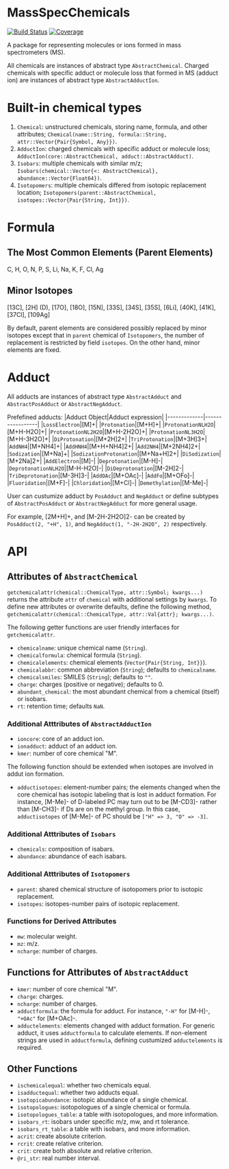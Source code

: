 # MassSpecChemicals

[![Build Status](https://github.com/yufongpeng/MassSpecChemicals.jl/actions/workflows/CI.yml/badge.svg?branch=master)](https://github.com/yufongpeng/MassSpecChemicals.jl/actions/workflows/CI.yml?query=branch%3Amaster)
[![Coverage](https://codecov.io/gh/yufongpeng/MassSpecChemicals.jl/branch/master/graph/badge.svg)](https://codecov.io/gh/yufongpeng/MassSpecChemicals.jl)

A package for representing molecules or ions formed in mass spectrometers (MS). 

All chemicals are instances of abstract type `AbstractChemical`.
Charged chemicals with specific adduct or molecule loss that formed in MS (adduct ion) are instances of abstract type `AbstractAdductIon`.

# Built-in chemical types
1. `Chemical`: unstructured chemicals, storing name, formula, and other attributes; `Chemical(name::String, formula::String, attr::Vector{Pair{Symbol, Any}})`.
2. `AdductIon`: charged chemicals with specific adduct or molecule loss; `AdductIon(core::AbstractChemical, adduct::AbstractAdduct)`.
3. `Isobars`: multiple chemicals with similar m/z; `Isobars(chemical::Vector{<: AbstractChemical}, abundance::Vector{Float64})`.
4. `Isotopomers`: multiple chemicals differed from isotopic replacement location; `Isotopomers(parent::AbstractChemical, isotopes::Vector{Pair{String, Int}})`.

# Formula
## The Most Common Elements (Parent Elements)
C, H, O, N, P, S, Li, Na, K, F, Cl, Ag 

## Minor Isotopes
[13C], [2H] (D), [17O], [18O], [15N], [33S], [34S], [35S], [6Li], [40K], [41K], [37Cl], [109Ag]

By default, parent elements are considered possibly replaced by minor isotopes except that in `parent` chemical of `Isotopomers`, the number of replacement is restricted by field `isotopes`. On the other hand, minor elements are fixed.  

# Adduct
All adducts are instances of abstract type `AbstractAdduct` and `AbstractPosAdduct` or `AbstractNegAdduct`.

Prefefined adducts:
|Adduct Object|Adduct expression|
|-------------|-----------------|
|`LossElectron`|[M]+|
|`Protonation`|[M+H]+|
|`ProtonationNLH2O`|[M+H-H2O]+|
|`ProtonationNL2H2O`|[M+H-2H2O]+|
|`ProtonationNL3H2O`|[M+H-3H2O]+|
|`DiProtonation`|[M+2H]2+|
|`TriProtonation`|[M+3H]3+|
|`AddNH4`|[M+NH4]+|
|`AddHNH4`|[M+H+NH4]2+|
|`Add2NH4`|[M+2NH4]2+|
|`Sodization`|[M+Na]+|
|`SodizationProtonation`|[M+Na+H]2+|
|`DiSodization`|[M+2Na]2+|
|`AddElectron`|[M]-|
|`Deprotonation`|[M-H]-|
|`DeprotonationNLH2O`|[M-H-H2O]-|
|`DiDeprotonation`|[M-2H]2-|
|`TriDeprotonation`|[M-3H]3-|
|`AddOAc`|[M+OAc]-|
|`AddFo`|[M+OFo]-|
|`Fluoridation`|[M+F]-|
|`Chloridation`|[M+Cl]-|
|`Demethylation`|[M-Me]-|

User can custumize adduct by `PosAdduct` and `NegAdduct` or define subtypes of `AbstractPosAdduct` or `AbstractNegAdduct` for more general usage.

For example, [2M+H]+, and [M-2H-2H2O]2- can be created by `PosAdduct(2, "+H", 1)`, and `NegAdduct(1, "-2H-2H2O", 2)` respectively.

# API
## Attributes of `AbstractChemical`
`getchemicalattr(chemical::ChemicalType, attr::Symbol; kwargs...)` returns the attribute `attr` of `chemical` with additional settings by `kwargs`. To define new attributes or overwrite defaults, define the following method, `getchemicalattr(chemical::ChemicalType, attr::Val{attr}; kwargs...)`.

The following getter functions are user friendly interfaces for `getchemicalattr`.
* `chemicalname`: unique chemical name (`String`).
* `chemicalformula`: chemical formula (`String`). 
* `chemicalelements`: chemical elements (`Vector{Pair{String, Int}}`). 
* `chemicalabbr`: common abbreviation (`String`); defaults to `chemicalname`.  
* `chemicalsmiles`: SMILES (`String`); defaults to `""`. 
* `charge`: charges (positive or negative); defaults to 0. 
* `abundant_chemical`: the most abundant chemical from a chemical (itself) or isobars.
* `rt`: retention time; defaults `NaN`.  

### Additional Atttributes of `AbstractAdductIon`
* `ioncore`: core of an adduct ion.
* `ionadduct`: adduct of an adduct ion.
* `kmer`: number of core chemical "M".

The following function should be extended when isotopes are involved in addut ion formation.
* `adductisotopes`: element-number pairs; the elements changed when the core chemical has isotopic labeling that is lost in adduct formation. For instance, [M-Me]- of D-labeled PC may turn out to be [M-CD3]- rather than [M-CH3]- if Ds are on the methyl group. In this case, `adductisotopes` of [M-Me]- of PC should be `["H" => 3, "D" => -3]`.

### Additional Atttributes of `Isobars`
* `chemicals`: composition of isabars.
* `abundance`: abundance of each isabars.

### Additional Atttributes of `Isotopomers`
* `parent`: shared chemical structure of isotopomers prior to isotopic replacement.
* `isotopes`: isotopes-number pairs of isotopic replacement.

### Functions for Derived Attributes
* `mw`: molecular weight.
* `mz`: m/z.
* `ncharge`: number of charges. 

## Functions for Attributes of `AbstractAdduct`
* `kmer`: number of core chemical "M".
* `charge`: charges.
* `ncharge`: number of charges. 
* `adductformula`: the formula for adduct. For instance, `"-H"` for [M-H]-, `"+OAc"` for [M+OAc]-.
* `adductelements`: elements changed with adduct formation. For generic adduct, it uses `adductformula` to calculate elements. If non-element strings are used in `adductformula`, defining custumized `adductelements` is required. 

## Other Functions
* `ischemicalequal`: whether two chemicals equal.
* `isadductequal`: whether two adducts equal.
* `isotopicabundance`: isotopic abundance of a single chemical.
* `isotopologues`: isotopologues of a single chemical or formula.
* `isotopologues_table`: a table with isotopologues, and more information. 
* `isobars_rt`: isobars under specific m/z, mw, and rt tolerance.
* `isobars_rt_table`: a table with isobars, and more information. 
* `acrit`: create absolute criterion.
* `rcrit`: create relative criterion.
* `crit`: create both absolute and relative criterion.
* `@ri_str`: real number interval.
